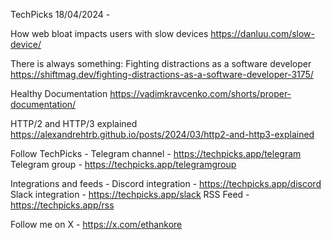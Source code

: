 TechPicks 18/04/2024 -

How web bloat impacts users with slow devices
https://danluu.com/slow-device/

There is always something: Fighting distractions as a software developer
https://shiftmag.dev/fighting-distractions-as-a-software-developer-3175/

Healthy Documentation
https://vadimkravcenko.com/shorts/proper-documentation/

HTTP/2 and HTTP/3 explained
https://alexandrehtrb.github.io/posts/2024/03/http2-and-http3-explained

Follow TechPicks -
Telegram channel - https://techpicks.app/telegram
Telegram group - https://techpicks.app/telegramgroup

Integrations and feeds -
Discord integration - https://techpicks.app/discord
Slack integration - https://techpicks.app/slack
RSS Feed - https://techpicks.app/rss

Follow me on X - https://x.com/ethankore